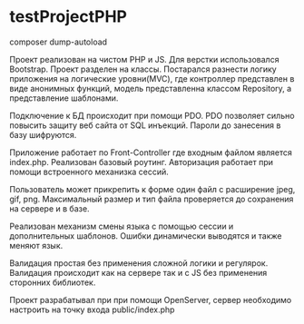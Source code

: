 # testProjectPHP

  composer dump-autoload

  Проект реализован на чистом PHP и JS. Для верстки использовался Bootstrap. Проект разделен на классы. 
Постарался разнести логику приложения на логические уровни(MVC), где контроллер представлен в виде анонимных функций,
модель представленна классом Repository, а представление шаблонами.

  Подключение к БД происходит при помощи PDO. PDO позволяет сильно повысить защиту веб сайта от SQL инъекций. Пароли 
до занесения в базу шифруются.

  Приложение работает по Front-Controller где входным файлом является index.php. Реализован базовый роутинг. Авторизация
работает при помощи встроенного механизка сессий.

  Пользователь может прикрепить к форме один файл с расширение jpeg, gif, png. Максимальный размер и тип файла проверяется
до сохранения на сервере и в базе.

  Реализован механизм смены языка с помощью сессии и дополнительных шаблонов. Ошибки динамически выводятся и также меняют язык.
  
  Валидация простая без применения сложной логики и регулярок. Валидация происходит как на сервере так и с JS без применения
сторонних библиотек.

Проект разрабатывал при при помощи OpenServer, сервер необходимо настроить на точку входа public/index.php


